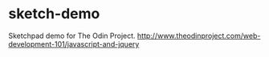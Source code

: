 # sketch-demo
Sketchpad demo for The Odin Project.
http://www.theodinproject.com/web-development-101/javascript-and-jquery